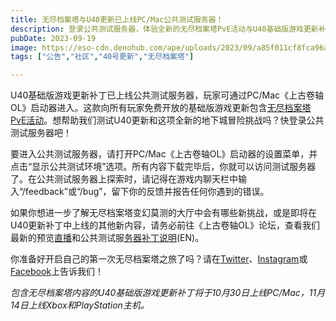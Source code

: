 ```yaml
---
title: 无尽档案塔与U40更新已上线PC/Mac公共测试服务器！
description: 登录公共测试服务器，体验全新的无尽档案塔PvE活动与U40基础版游戏更新补丁！
pubDate: 2023-09-19
image: https://eso-cdn.denohub.com/ape/uploads/2023/09/a85f011cf8fca96a3dd263db0a34d73c.jpg
tags: ["公告","社区","40号更新","无尽档案塔"]

---
```


U40基础版游戏更新补丁已上线公共测试服务器，玩家可通过PC/Mac《上古卷轴OL》启动器进入。这款向所有玩家免费开放的基础版游戏更新包含[无尽档案塔PvE活动](/news/post/64689)。想帮助我们测试U40更新和这项全新的地下城冒险挑战吗？快登录公共测试服务器吧！

要进入公共测试服务器，请打开PC/Mac《上古卷轴OL》启动器的设置菜单，并点击“显示公共测试环境”选项。所有内容下载完毕后，你就可以访问测试服务器了。在公共测试服务器上探索时，请记得在游戏内聊天栏中输入“/feedback”或“/bug”，留下你的反馈并报告任何你遇到的错误。

如果你想进一步了解无尽档案塔变幻莫测的大厅中会有哪些新挑战，或是即将在U40更新补丁中上线的其他新内容，请务必前往《上古卷轴OL》论坛，查看我们最新的预览[直播](https://www.twitch.tv/videos/1925408444)和公共测试服[务器补丁说明](https://forums.elderscrollsonline.com/en/discussion/643287/pts-patch-notes-v9-2-0)(EN)。

你准备好开启自己的第一次无尽档案塔之旅了吗？请在[Twitter](https://twitter.com/TESOnline)、[Instagram](https://www.instagram.com/elderscrollsonline/)或[Facebook](https://www.facebook.com/ElderScrollsOnline)上告诉我们！

_包含无尽档案塔内容的U40基础版游戏更新补丁将于10月30日上线PC/Mac，11月14日上线Xbox和PlayStation主机。_
